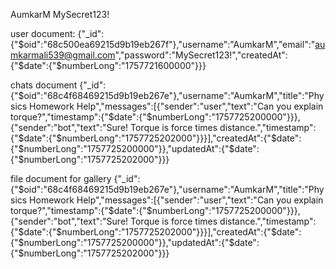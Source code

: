 AumkarM
MySecret123!

user document:
{"_id":{"$oid":"68c500ea69215d9b19eb267f"},"username":"AumkarM","email":"aumkarmali539@gmail.com","password":"MySecret123!","createdAt":{"$date":{"$numberLong":"1757721600000"}}}

chats document
{"_id":{"$oid":"68c4f68469215d9b19eb267e"},"username":"AumkarM","title":"Physics Homework Help","messages":[{"sender":"user","text":"Can you explain torque?","timestamp":{"$date":{"$numberLong":"1757725200000"}}},{"sender":"bot","text":"Sure! Torque is force times distance.","timestamp":{"$date":{"$numberLong":"1757725202000"}}}],"createdAt":{"$date":{"$numberLong":"1757725200000"}},"updatedAt":{"$date":{"$numberLong":"1757725202000"}}}

file document for gallery
{"_id":{"$oid":"68c4f68469215d9b19eb267e"},"username":"AumkarM","title":"Physics Homework Help","messages":[{"sender":"user","text":"Can you explain torque?","timestamp":{"$date":{"$numberLong":"1757725200000"}}},{"sender":"bot","text":"Sure! Torque is force times distance.","timestamp":{"$date":{"$numberLong":"1757725202000"}}}],"createdAt":{"$date":{"$numberLong":"1757725200000"}},"updatedAt":{"$date":{"$numberLong":"1757725202000"}}}
